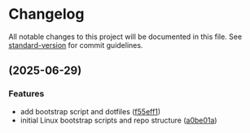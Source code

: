 # Changelog

All notable changes to this project will be documented in this file. See [standard-version](https://github.com/conventional-changelog/standard-version) for commit guidelines.

##  (2025-06-29)


### Features

* add bootstrap script and dotfiles ([f55eff1](https://github.com/SteveJettMedia/dev-env-bootstrap/commit/f55eff17d14268a58e8629f30f4b510bff4438de))
* initial Linux bootstrap scripts and repo structure ([a0be01a](https://github.com/SteveJettMedia/dev-env-bootstrap/commit/a0be01ac1391d3e23eacbe2d6c23f86eeb38d419))
